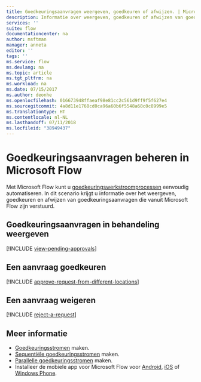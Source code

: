 ```yaml
---
title: Goedkeuringsaanvragen weergeven, goedkeuren of afwijzen. | Microsoft Docs
description: Informatie over weergeven, goedkeuren of afwijzen van goedkeuringsaanvragen in Microsoft Flow.
services: ''
suite: flow
documentationcenter: na
author: msftman
manager: anneta
editor: ''
tags: ''
ms.service: flow
ms.devlang: na
ms.topic: article
ms.tgt_pltfrm: na
ms.workload: na
ms.date: 07/15/2017
ms.author: deonhe
ms.openlocfilehash: 016673948ffaeaf98e81cc2c561d9ff9f5f627e4
ms.sourcegitcommit: 4a8d11e1768cd0ca96a60b6f5548a68c0c8999e5
ms.translationtype: HT
ms.contentlocale: nl-NL
ms.lasthandoff: 07/11/2018
ms.locfileid: "38949437"
---
```

# <a name="manage-approval-requests-in-microsoft-flow"></a>Goedkeuringsaanvragen beheren in Microsoft Flow
Met Microsoft Flow kunt u [goedkeuringswerkstroomprocessen](modern-approvals.md) eenvoudig automatiseren. In dit scenario krijgt u informatie over het weergeven, goedkeuren en afwijzen van goedkeuringsaanvragen die vanuit Microsoft Flow zijn verstuurd.

## <a name="view-pending-approval-requests"></a>Goedkeuringsaanvragen in behandeling weergeven
[!INCLUDE [view-pending-approvals](includes/view-pending-approvals.md)]

## <a name="approve-a-request"></a>Een aanvraag goedkeuren
[!INCLUDE [approve-request-from-different-locations](includes/approve-request-from-different-locations.md)]

## <a name="reject-a-request"></a>Een aanvraag weigeren
[!INCLUDE [reject-a-request](includes/reject-a-request.md)]

## <a name="learn-more"></a>Meer informatie
* [Goedkeuringsstromen](modern-approvals.md) maken.
* [Sequentiële goedkeuringsstromen](sequential-modern-approvals.md) maken.
* [Parallelle goedkeuringsstromen](parallel-modern-approvals.md) maken.
* Installeer de mobiele app voor Microsoft Flow voor [Android](https://aka.ms/flowmobiledocsandroid), [iOS](https://aka.ms/flowmobiledocsios) of [Windows Phone](https://aka.ms/flowmobilewindows).

